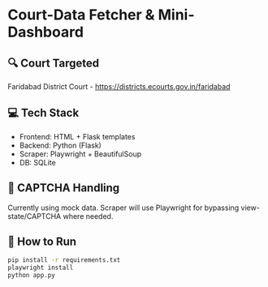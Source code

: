 # Court-Data Fetcher & Mini-Dashboard

## 🔍 Court Targeted
Faridabad District Court - https://districts.ecourts.gov.in/faridabad

## 💻 Tech Stack
- Frontend: HTML + Flask templates
- Backend: Python (Flask)
- Scraper: Playwright + BeautifulSoup
- DB: SQLite

## 🧠 CAPTCHA Handling
Currently using mock data. Scraper will use Playwright for bypassing view-state/CAPTCHA where needed.

## 🚀 How to Run
```bash
pip install -r requirements.txt
playwright install
python app.py
